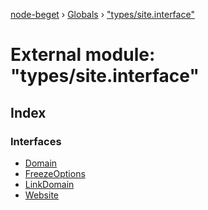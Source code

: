 [node-beget](../README.md) › [Globals](../globals.md) › ["types/site.interface"](_types_site_interface_.md)

# External module: "types/site.interface"

## Index

### Interfaces

* [Domain](../interfaces/_types_site_interface_.domain.md)
* [FreezeOptions](../interfaces/_types_site_interface_.freezeoptions.md)
* [LinkDomain](../interfaces/_types_site_interface_.linkdomain.md)
* [Website](../interfaces/_types_site_interface_.website.md)
